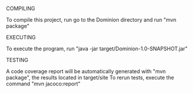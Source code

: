 COMPILING

To compile this project, run go to the Dominion directory and run "mvn package"

EXECUTING

To execute the program, run "java -jar target/Dominion-1.0-SNAPSHOT.jar"

TESTING

A code coverage report will be automatically generated with "mvn package", the results located in target/site
To rerun tests, execute the command "mvn jacoco:report"
